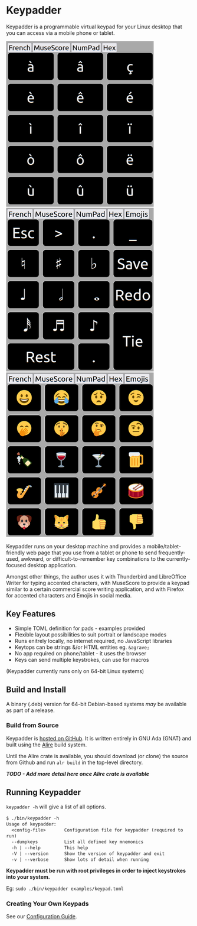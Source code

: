 # Keypadder
Keypadder is a programmable virtual keypad for your Linux desktop that you can access via a mobile phone or tablet.

![Screenshot1](./Screenshots/v0_1_0_French.png)
![Screenshot2](./Screenshots/v0_1_0_Musescore.png)
![Screenshot3](./Screenshots/v0_1_0_Emojis.png)

Keypadder runs on your desktop machine and provides a mobile/tablet-friendly web page that you use
from a tablet or phone to send frequently-used, awkward, or difficult-to-remember key combinations
to the currently-focused desktop application.

Amongst other things, the author uses it with Thunderbird and LibreOffice Writer for typing accented characters, with MuseScore to provide a keypad similar to a certain commercial score writing application, and with Firefox for accented characters and Emojis in social media.

## Key Features

* Simple TOML definition for pads - examples provided
* Flexible layout possibilities to suit portrait or landscape modes
* Runs enitrely locally, no internet required, no JavaScript libraries
* Keytops can be strings &/or HTML entities eg. `&agrave;`
* No app required on phone/tablet - it uses the browser
* Keys can send multiple keystrokes, can use for macros

(Keypadder currently runs only on 64-bit Linux systems)

## Build and Install

A binary (.deb) version for 64-bit Debian-based systems *may* be available as part of a release.

### Build from Source
Keypadder is [hosted on GitHub](https://github.com/SMerrony/keypadder).
It is written entirely in GNU Ada (GNAT) and built using the [Alire](https://alire.ada.dev/) build system.

Until the Alire crate is available, you should download (or clone) the source from Github
and run `alr build` in the top-level directory.

***TODO  - Add more detail here once Alire crate is available***

## Running Keypadder
`keypadder -h` will give a list of all options. 
```
$ ./bin/keypadder -h
Usage of keypadder:
  <config-file>       Configuration file for keypadder (required to run)
  --dumpkeys          List all defined key mnemonics
  -h | --help         This help
  -V | --version      Show the version of keypadder and exit
  -v | --verbose      Show lots of detail when running
  ```

**Keypadder must be run with root privileges in order to inject keystrokes into your system.**

Eg: `sudo ./bin/keypadder examples/keypad.toml`

### Creating Your Own Keypads
See our [Configuration Guide](docs/ConfigurationGuide.md).
